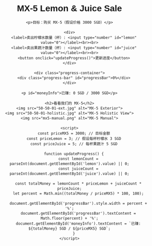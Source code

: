 <!DOCTYPE html>
<html lang="zh">
<head>
    <meta charset="UTF-8">
    <meta name="viewport" content="width=device-width, initial-scale=1.0">
    <title>MX-5 Lemon & Juice Sale</title>
    <style>
        body {
            font-family: Arial, sans-serif;
            text-align: center;
            margin: 20px;
        }
        img {
            max-width: 80%;
            height: auto;
            margin: 20px 0;
            border: 2px solid #ccc;
            border-radius: 10px;
        }
        .progress-container {
            width: 80%;
            background-color: #eee;
            margin: 20px auto;
            border-radius: 20px;
            overflow: hidden;
        }
        .progress-bar {
            height: 30px;
            width: 0%;
            background-color: #4caf50;
            line-height: 30px;
            color: white;
            font-weight: bold;
        }
        input {
            width: 60px;
            text-align: center;
        }
    </style>
</head>
<body>
    <h1>MX-5 Lemon & Juice Sale</h1>
    
    <p>目标：购买 MX-5（假设价格 3000 SGD）</p>
    
    <div>
        <label>卖出柠檬水数量（杯）: <input type="number" id="lemon" value="0"></label><br><br>
        <label>卖出果蔬汁数量（杯）: <input type="number" id="juice" value="0"></label><br><br>
        <button onclick="updateProgress()">更新进度</button>
    </div>
    
    <div class="progress-container">
        <div class="progress-bar" id="progressBar">0%</div>
    </div>
    
    <p id="moneyInfo">已赚: 0 SGD / 3000 SGD</p>
    
    <h2>看看我们的 MX-5</h2>
    <img src="50-50-01-ext.jpg" alt="MX-5 Exterior">
    <img src="50-50-01-holistic.jpg" alt="MX-5 Holistic View">
    <img src="mx5-manual.png" alt="MX-5 Manual">

    <script>
        const priceMX5 = 3000; // 目标金额
        const priceLemon = 3; // 假设每杯柠檬水 3 SGD
        const priceJuice = 5; // 每杯果蔬汁 5 SGD

        function updateProgress() {
            const lemonCount = parseInt(document.getElementById('lemon').value) || 0;
            const juiceCount = parseInt(document.getElementById('juice').value) || 0;

            const totalMoney = lemonCount * priceLemon + juiceCount * priceJuice;
            let percent = Math.min((totalMoney / priceMX5) * 100, 100);
            
            document.getElementById('progressBar').style.width = percent + '%';
            document.getElementById('progressBar').textContent = Math.floor(percent) + '%';
            document.getElementById('moneyInfo').textContent = `已赚: ${totalMoney} SGD / ${priceMX5} SGD`;
        }
    </script>
</body>
</html>

